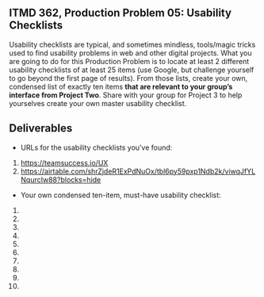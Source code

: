 ## ITMD 362, Production Problem 05: Usability Checklists

Usability checklists are typical, and sometimes mindless, tools/magic tricks used to find usability
problems in web and other digital projects. What you are going to do for this Production Problem is
to locate at least 2 different usability checklists of at least 25 items (use Google, but challenge
yourself to go beyond the first page of results). From those lists, create your own, condensed list
of exactly ten items **that are relevant to your group’s interface from Project Two**. Share with
your group for Project 3 to help yourselves create your own master usability checklist.

## Deliverables

* URLs for the usability checklists you’ve found:

1. https://teamsuccess.io/UX
2. https://airtable.com/shrZjdeR1ExPdNuOx/tbl6py59pxp1Ndb2k/viwqJfYLNqurcIw88?blocks=hide

* Your own condensed ten-item, must-have usability checklist:

1.
2.
3.
4.
5.
6.
7.
8.
9.
10.

